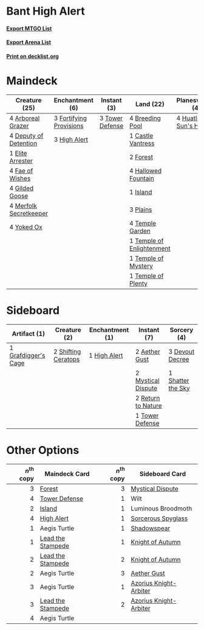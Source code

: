 # Bant High Alert

#### [Export MTGO List](../collection/Bant%20High%20Alert/Bant%20High%20Alert.txt)
#### [Export Arena List](../collection/Bant%20High%20Alert/Bant%20High%20Alert_arena.txt)
#### [Print on decklist.org](http://decklist.org/?deckmain=4%09Arboreal%20Grazer%0A4%09Breeding%20Pool%0A1%09Castle%20Vantress%0A4%09Deputy%20of%20Detention%0A1%09Elite%20Arrester%0A4%09Fae%20of%20Wishes%0A2%09Forest%0A3%09Fortifying%20Provisions%0A4%09Gilded%20Goose%0A4%09Hallowed%20Fountain%0A3%09High%20Alert%0A4%09Huatli,%20the%20Sun's%20Heart%0A1%09Island%0A4%09Merfolk%20Secretkeeper%0A3%09Plains%0A4%09Temple%20Garden%0A1%09Temple%20of%20Enlightenment%0A1%09Temple%20of%20Mystery%0A1%09Temple%20of%20Plenty%0A3%09Tower%20Defense%0A4%09Yoked%20Ox&deckside=2%09Aether%20Gust%0A3%09Devout%20Decree%0A1%09Grafdigger's%20Cage%0A1%09High%20Alert%0A2%09Mystical%20Dispute%0A2%09Return%20to%20Nature%0A1%09Shatter%20the%20Sky%0A2%09Shifting%20Ceratops%0A1%09Tower%20Defense)
# Maindeck

|                                          Creature (25)                                          |                                         Enchantment (6)                                          |                                       Instant (3)                                        |                                             Land (22)                                              |                                          Planeswalker (4)                                          |
|-------------------------------------------------------------------------------------------------|--------------------------------------------------------------------------------------------------|------------------------------------------------------------------------------------------|----------------------------------------------------------------------------------------------------|----------------------------------------------------------------------------------------------------|
|4 [Arboreal Grazer](http://gatherer.wizards.com/Pages/Card/Details.aspx?multiverseid=461076)     |3 [Fortifying Provisions](http://gatherer.wizards.com/Pages/Card/Details.aspx?multiverseid=472975)|3 [Tower Defense](http://gatherer.wizards.com/Pages/Card/Details.aspx?multiverseid=366404)|4 [Breeding Pool](http://gatherer.wizards.com/Pages/Card/Details.aspx?multiverseid=97088)           |4 [Huatli, the Sun's Heart](http://gatherer.wizards.com/Pages/Card/Details.aspx?multiverseid=461157)|
|4 [Deputy of Detention](http://gatherer.wizards.com/Pages/Card/Details.aspx?multiverseid=457309) |3 [High Alert](http://gatherer.wizards.com/Pages/Card/Details.aspx?multiverseid=457326)           |                                                                                          |1 [Castle Vantress](http://gatherer.wizards.com/Pages/Card/Details.aspx?multiverseid=473204)        |                                                                                                    |
|1 [Elite Arrester](http://gatherer.wizards.com/Pages/Card/Details.aspx?multiverseid=460000)      |                                                                                                  |                                                                                          |2 [Forest](http://gatherer.wizards.com/Pages/Card/Details.aspx?multiverseid=439860)                 |                                                                                                    |
|4 [Fae of Wishes](http://gatherer.wizards.com/Pages/Card/Details.aspx?multiverseid=473006)       |                                                                                                  |                                                                                          |4 [Hallowed Fountain](http://gatherer.wizards.com/Pages/Card/Details.aspx?multiverseid=97071)       |                                                                                                    |
|4 [Gilded Goose](http://gatherer.wizards.com/Pages/Card/Details.aspx?multiverseid=473122)        |                                                                                                  |                                                                                          |1 [Island](http://gatherer.wizards.com/Pages/Card/Details.aspx?multiverseid=439857)                 |                                                                                                    |
|4 [Merfolk Secretkeeper](http://gatherer.wizards.com/Pages/Card/Details.aspx?multiverseid=473015)|                                                                                                  |                                                                                          |3 [Plains](http://gatherer.wizards.com/Pages/Card/Details.aspx?multiverseid=439856)                 |                                                                                                    |
|4 [Yoked Ox](http://gatherer.wizards.com/Pages/Card/Details.aspx?multiverseid=466795)            |                                                                                                  |                                                                                          |4 [Temple Garden](http://gatherer.wizards.com/Pages/Card/Details.aspx?multiverseid=405112)          |                                                                                                    |
|                                                                                                 |                                                                                                  |                                                                                          |1 [Temple of Enlightenment](http://gatherer.wizards.com/Pages/Card/Details.aspx?multiverseid=378535)|                                                                                                    |
|                                                                                                 |                                                                                                  |                                                                                          |1 [Temple of Mystery](http://gatherer.wizards.com/Pages/Card/Details.aspx?multiverseid=373571)      |                                                                                                    |
|                                                                                                 |                                                                                                  |                                                                                          |1 [Temple of Plenty](http://gatherer.wizards.com/Pages/Card/Details.aspx?multiverseid=378537)       |                                                                                                    |


# Sideboard

|                                         Artifact (1)                                         |                                         Creature (2)                                         |                                    Enchantment (1)                                    |                                         Instant (7)                                         |                                        Sorcery (4)                                         |
|----------------------------------------------------------------------------------------------|----------------------------------------------------------------------------------------------|---------------------------------------------------------------------------------------|---------------------------------------------------------------------------------------------|--------------------------------------------------------------------------------------------|
|1 [Grafdigger's Cage](http://gatherer.wizards.com/Pages/Card/Details.aspx?multiverseid=278452)|2 [Shifting Ceratops](http://gatherer.wizards.com/Pages/Card/Details.aspx?multiverseid=466948)|1 [High Alert](http://gatherer.wizards.com/Pages/Card/Details.aspx?multiverseid=457326)|2 [Aether Gust](http://gatherer.wizards.com/Pages/Card/Details.aspx?multiverseid=466796)     |3 [Devout Decree](http://gatherer.wizards.com/Pages/Card/Details.aspx?multiverseid=466767)  |
|                                                                                              |                                                                                              |                                                                                       |2 [Mystical Dispute](http://gatherer.wizards.com/Pages/Card/Details.aspx?multiverseid=473020)|1 [Shatter the Sky](http://gatherer.wizards.com/Pages/Card/Details.aspx?multiverseid=476288)|
|                                                                                              |                                                                                              |                                                                                       |2 [Return to Nature](http://gatherer.wizards.com/Pages/Card/Details.aspx?multiverseid=461102)|                                                                                            |
|                                                                                              |                                                                                              |                                                                                       |1 [Tower Defense](http://gatherer.wizards.com/Pages/Card/Details.aspx?multiverseid=366404)   |                                                                                            |


# Other Options

|*n*<sup>th</sup> copy|                                       Maindeck Card                                        |*n*<sup>th</sup> copy|                                         Sideboard Card                                          |
|--------------------:|--------------------------------------------------------------------------------------------|--------------------:|-------------------------------------------------------------------------------------------------|
|                    3|[Forest](http://gatherer.wizards.com/Pages/Card/Details.aspx?multiverseid=439860)           |                    3|[Mystical Dispute](http://gatherer.wizards.com/Pages/Card/Details.aspx?multiverseid=473020)      |
|                    4|[Tower Defense](http://gatherer.wizards.com/Pages/Card/Details.aspx?multiverseid=366404)    |                    1|Wilt                                                                                             |
|                    2|[Island](http://gatherer.wizards.com/Pages/Card/Details.aspx?multiverseid=439857)           |                    1|Luminous Broodmoth                                                                               |
|                    4|[High Alert](http://gatherer.wizards.com/Pages/Card/Details.aspx?multiverseid=457326)       |                    1|[Sorcerous Spyglass](http://gatherer.wizards.com/Pages/Card/Details.aspx?multiverseid=435407)    |
|                    1|Aegis Turtle                                                                                |                    1|[Shadowspear](http://gatherer.wizards.com/Pages/Card/Details.aspx?multiverseid=476487)           |
|                    1|[Lead the Stampede](http://gatherer.wizards.com/Pages/Card/Details.aspx?multiverseid=382295)|                    1|[Knight of Autumn](http://gatherer.wizards.com/Pages/Card/Details.aspx?multiverseid=452933)      |
|                    2|[Lead the Stampede](http://gatherer.wizards.com/Pages/Card/Details.aspx?multiverseid=382295)|                    2|[Knight of Autumn](http://gatherer.wizards.com/Pages/Card/Details.aspx?multiverseid=452933)      |
|                    2|Aegis Turtle                                                                                |                    3|[Aether Gust](http://gatherer.wizards.com/Pages/Card/Details.aspx?multiverseid=466796)           |
|                    3|Aegis Turtle                                                                                |                    1|[Azorius Knight-Arbiter](http://gatherer.wizards.com/Pages/Card/Details.aspx?multiverseid=457298)|
|                    3|[Lead the Stampede](http://gatherer.wizards.com/Pages/Card/Details.aspx?multiverseid=382295)|                    2|[Azorius Knight-Arbiter](http://gatherer.wizards.com/Pages/Card/Details.aspx?multiverseid=457298)|
|                    4|Aegis Turtle                                                                                |                     |                                                                                                 |

